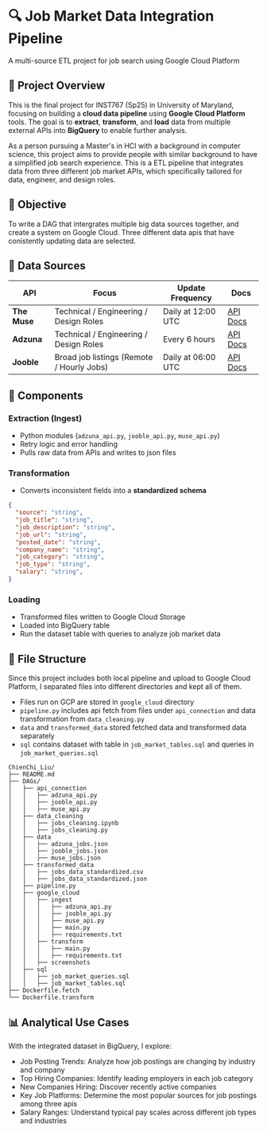 # 🔍 Job Market Data Integration Pipeline  
A multi-source ETL project for job search using Google Cloud Platform



## 📘 Project Overview

This is the final project for INST767 (Sp25) in University of Maryland, focusing on building a **cloud data pipeline** using **Google Cloud Platform** tools. The goal is to **extract**, **transform**, and **load** data from multiple external APIs into **BigQuery** to enable further analysis.

As a person pursuing a Master's in HCI with a background in computer science, this project aims to provide people with similar background to have a simplified job search experience. This is a ETL pipeline that integrates data from three different job market APIs, which specifically tailored for data, engineer, and design roles. 


## 🧭 Objective

To write a DAG that intergrates multiple big data sources together, and create a system on Google Cloud. Three different data apis that have conistently updating data are selected.

## 🔗 Data Sources

| API | Focus | Update Frequency | Docs |
|-----|-------|------------------|------|
| **The Muse** | Technical / Engineering / Design Roles |  Daily at 12:00 UTC |[API Docs](https://www.themuse.com/developers/api/v2) |
| **Adzuna** | Technical / Engineering / Design Roles | Every 6 hours | [API Docs](https://developer.adzuna.com/) |
| **Jooble** | Broad job listings (Remote / Hourly Jobs) | Daily at 06:00 UTC | [API Docs](https://jooble.org/api/about) |



## 🧱 Components

###  Extraction (Ingest)
- Python modules (`adzuna_api.py`, `jooble_api.py`, `muse_api.py`)
- Retry logic and error handling
- Pulls raw data from APIs and writes to json files

### Transformation
- Converts inconsistent fields into a **standardized schema**
  
```json
{
  "source": "string",
  "job_title": "string",
  "job_description": "string",
  "job_url": "string",
  "posted_date": "string",
  "company_name": "string",
  "job_category": "string",
  "job_type": "string",
  "salary": "string",
}
```

### Loading
- Transformed files written to Google Cloud Storage
- Loaded into BigQuery table
- Run the dataset table with queries to analyze job market data



## 📁 File Structure
Since this project includes both local pipeline and upload to Google Cloud Platform, I separated files into different directories and kept all of them. 
- Files run on GCP are stored in `google_cloud` directory
- `pipeline.py` includes api fetch from files under `api_connection` and data transformation from `data_cleaning.py`
- `data` and `transformed_data` stored fetched data and transformed data separately
- `sql` contains dataset with table in `job_market_tables.sql` and queries in `job_market_queries.sql`

```
ChienChi_Liu/
├── README.md
├── DAGs/
│   ├── api_connection
│   │   ├── adzuna_api.py
│   │   ├── jooble_api.py
│   │   ├── muse_api.py
│   ├── data_cleaning
│   │   ├── jobs_cleaning.ipynb
│   │   ├── jobs_cleaning.py
│   ├── data
│   │   ├── adzuna_jobs.json
│   │   ├── jooble_jobs.json
│   │   ├── muse_jobs.json
│   ├── transformed_data
│   │   ├── jobs_data_standardized.csv
│   │   ├── jobs_data_standardized.json
│   ├── pipeline.py
│   ├── google_cloud
│   │   ├── ingest
│   │   │   ├── adzuna_api.py
│   │   │   ├── jooble_api.py
│   │   │   ├── muse_api.py
│   │   │   ├── main.py
│   │   │   ├── requirements.txt
│   │   ├── transform
│   │   │   ├── main.py
│   │   │   ├── requirements.txt
│   │   ├── screenshots
│   ├── sql
│   │   ├── job_market_queries.sql
│   │   ├── job_market_tables.sql
├── Dockerfile.fetch
└── Dockerfile.transform
```


## 📊 Analytical Use Cases

With the integrated dataset in BigQuery, I explore:

- Job Posting Trends: Analyze how job postings are changing by industry and company
- Top Hiring Companies: Identify leading employers in each job category
- New Companies Hiring: Discover recently active companies
- Key Job Platforms: Determine the most popular sources for job postings among three apis
- Salary Ranges: Understand typical pay scales across different job types and industries



